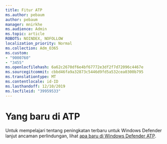 ```yaml
---
title: Fitur ATP
ms.author: pebaum
author: pebaum
manager: mnirkhe
ms.audience: Admin
ms.topic: article
ROBOTS: NOINDEX, NOFOLLOW
localization_priority: Normal
ms.collection: Adm_O365
ms.custom:
- "9000760"
- "3455"
ms.openlocfilehash: 6a62c2670df6e4bf67772e3df2f7d72096c4467e
ms.sourcegitcommit: cbbd46fa9a32873c5446d9fd5a532cea0300b795
ms.translationtype: MT
ms.contentlocale: id-ID
ms.lasthandoff: 12/10/2019
ms.locfileid: "39959533"
---
```

# <a name="whats-new-in-atp"></a>Yang baru di ATP

Untuk mempelajari tentang peningkatan terbaru untuk Windows Defender lanjut ancaman perlindungan, lihat [apa baru di Windows Defender ATP](https://www.microsoft.com/security/blog/2018/11/15/whats-new-in-windows-defender-atp/).